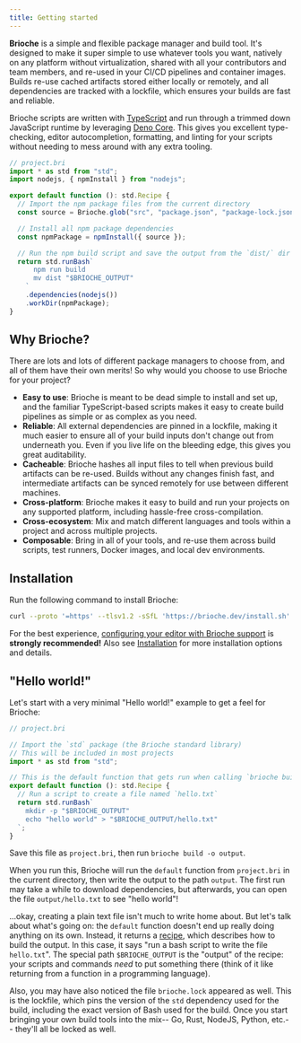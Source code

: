 ```yaml
---
title: Getting started
---
```


**Brioche** is a simple and flexible package manager and build tool. It's designed to make it super simple to use whatever tools you want, natively on any platform without virtualization, shared with all your contributors and team members, and re-used in your CI/CD pipelines and container images. Builds re-use cached artifacts stored either locally or remotely, and all dependencies are tracked with a lockfile, which ensures your builds are fast and reliable.

Brioche scripts are written with [TypeScript](https://www.typescriptlang.org/) and run through a trimmed down JavaScript runtime by leveraging [Deno Core](https://github.com/denoland/deno_core). This gives you excellent type-checking, editor autocompletion, formatting, and linting for your scripts without needing to mess around with any extra tooling.

```ts
// project.bri
import * as std from "std";
import nodejs, { npmInstall } from "nodejs";

export default function (): std.Recipe {
  // Import the npm package files from the current directory
  const source = Brioche.glob("src", "package.json", "package-lock.json");

  // Install all npm package dependencies
  const npmPackage = npmInstall({ source });

  // Run the npm build script and save the output from the `dist/` dir
  return std.runBash`
      npm run build
      mv dist "$BRIOCHE_OUTPUT"
    `
    .dependencies(nodejs())
    .workDir(npmPackage);
}
```

## Why Brioche?

There are lots and lots of different package managers to choose from, and all of them have their own merits! So why would you choose to use Brioche for your project?

- **Easy to use**: Brioche is meant to be dead simple to install and set up, and the familiar TypeScript-based scripts makes it easy to create build pipelines as simple or as complex as you need.
- **Reliable**: All external dependencies are pinned in a lockfile, making it much easier to ensure all of your build inputs don't change out from underneath you. Even if you live life on the bleeding edge, this gives you great auditability.
- **Cacheable**: Brioche hashes all input files to tell when previous build artifacts can be re-used. Builds without any changes finish fast, and intermediate artifacts can be synced remotely for use between different machines.
- **Cross-platform**: Brioche makes it easy to build and run your projects on any supported platform, including hassle-free cross-compilation.
- **Cross-ecosystem**: Mix and match different languages and tools within a project and across multiple projects.
- **Composable**: Bring in all of your tools, and re-use them across build scripts, test runners, Docker images, and local dev environments.

## Installation

Run the following command to install Brioche:

```sh
curl --proto '=https' --tlsv1.2 -sSfL 'https://brioche.dev/install.sh' | bash
```

For the best experience, [configuring your editor with Brioche support](/docs/installation#editor-support) is **strongly recommended!** Also see [Installation](/docs/installation) for more installation options and details.

## "Hello world!"

Let's start with a very minimal "Hello world!" example to get a feel for Brioche:

```ts
// project.bri

// Import the `std` package (the Brioche standard library)
// This will be included in most projects
import * as std from "std";

// This is the default function that gets run when calling `brioche build`
export default function (): std.Recipe {
  // Run a script to create a file named `hello.txt`
  return std.runBash`
    mkdir -p "$BRIOCHE_OUTPUT"
    echo "hello world" > "$BRIOCHE_OUTPUT/hello.txt"
  `;
}
```

Save this file as `project.bri`, then run `brioche build -o output`.

When you run this, Brioche will run the `default` function from `project.bri` in the current directory, then write the output to the path `output`. The first run may take a while to download dependencies, but afterwards, you can open the file `output/hello.txt` to see "hello world"!

...okay, creating a plain text file isn't much to write home about. But let's talk about what's going on: the `default` function doesn't end up really doing anything on its own. Instead, it returns a [recipe](/docs/core-concepts/recipes), which describes how to build the output. In this case, it says "run a bash script to write the file `hello.txt`". The special path `$BRIOCHE_OUTPUT` is the "output" of the recipe: your scripts and commands _need_ to put something there (think of it like returning from a function in a programming language).

Also, you may have also noticed the file `brioche.lock` appeared as well. This is the lockfile, which pins the version of the `std` dependency used for the build, including the exact version of Bash used for the build. Once you start bringing your own build tools into the mix-- Go, Rust, NodeJS, Python, etc.-- they'll all be locked as well.

